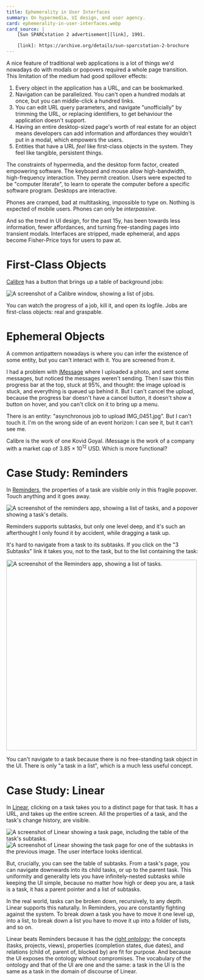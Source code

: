 ```yaml
---
title: Ephemerality in User Interfaces
summary: On hypermedia, UI design, and user agency.
card: ephemerality-in-user-interfaces.webp
card_source: |
    [Sun SPARCstation 2 advertisement][link], 1991.

    [link]: https://archive.org/details/sun-sparcstation-2-brochure
---
```


A nice feature of traditional web applications is a lot of things we'd nowadays do with modals or popovers required a whole page transition. This limitation of the medium had good spillover effects:

1. Every object in the application has a URL, and can be bookmarked.
1. Navigation can be parallelized. You can't open a hundred modals at once, but you can middle-click a hundred links.
1. You can edit URL query parameters, and navigate "unofficially" by trimming the URL, or replacing identifiers, to get behaviour the application doesn't support.
1. Having an entire desktop-sized page's worth of real estate for an object means developers can add information and affordances they wouldn't put in a modal, which empowers the users.
1. Entities that have a URL _feel_ like first-class objects in the system. They feel like tangible, persistent things.

The constraints of hypermedia, and the desktop form factor, created empowering software. The keyboard and mouse allow high-bandwidth, high-frequency interaction. They permit creation. Users were expected to be "computer literate", to learn to operate the computer before a specific software program. Desktops are interactive.

Phones are cramped, bad at multitasking, impossible to type on. Nothing is expected of mobile users. Phones can only be _interpassive_.

And so the trend in UI design, for the past 15y, has been towards less information, fewer affordances, and turning free-standing pages into transient modals. Interfaces are stripped, made ephemeral, and apps become Fisher-Price toys for users to paw at.

# First-Class Objects

[Calibre] has a button that brings up a table of background jobs:

[Calibre]: https://calibre-ebook.com/

![A screenshot of a Calibre window, showing a list of jobs.](/assets/content/ephemerality-in-user-interfaces/calibre.webp)

You can watch the progress of a job, kill it, and open its logfile. Jobs are first-class objects: real and graspable.

# Ephemeral Objects

A common antipattern nowadays is where you can infer the existence of some entity, but you can't interact with it. You are screened from it.

I had a problem with [iMessage] where I uploaded a photo, and sent some messages, but noticed the messages weren't sending. Then I saw this thin progress bar at the top, stuck at 95%, and thought: the image upload is stuck, and everything is queued up behind it. But I can't cancel the upload, because the progress bar doesn't have a cancel button, it doesn't show a button on hover, and you can't click on it to bring up a menu.

[iMessage]: https://en.wikipedia.org/wiki/IMessage

There is an entity: "asynchronous job to upload IMG_0451.jpg". But I can't touch it. I'm on the wrong side of an event horizon: I can see it, but it can't see me.

Calibre is the work of one Kovid Goyal. iMessage is the work of a company with a market cap of $3.85 \times 10^{12}$ USD. Which is more functional?

# Case Study: Reminders

In [Reminders], the properties of a task are visible only in this fragile popover. Touch anything and it goes away.

[Reminders]: https://en.wikipedia.org/wiki/Reminders_(Apple)

![A screenshot of the reminders app, showing a list of tasks, and a popover showing a task's details.](/assets/content/ephemerality-in-user-interfaces/reminders1.webp)

Reminders supports subtasks, but only one level deep, and it's such an afterthought I only found it by accident, while dragging a task up.

It's hard to navigate from a task to its subtasks. If you click on the "3 Subtasks" link it takes you, not to the task, but to the list containing the task:

<img width="500px" style="margin-left: auto; margin-right: auto;" src="/assets/content/ephemerality-in-user-interfaces/reminders2.webp" alt="A screenshot of the Reminders app, showing a list of tasks.">

You can't navigate to a task because there is no free-standing task object in the UI. There is only "a task in a list", which is a much less useful concept.

# Case Study: Linear

In [Linear], clicking on a task takes you to a distinct page for that task. It has a URL, and takes up the entire screen. All the properties of a task, and the task's change history, are visible.

[Linear]: https://linear.app/

![A screenshot of Linear showing a task page, including the table of the task's subtasks.](/assets/content/ephemerality-in-user-interfaces/linear1.webp)
![A screenshot of Linear showing the task page for one of the subtasks in the previous image. The user interface looks identical.](/assets/content/ephemerality-in-user-interfaces/linear2.webp)

But, crucially, you can see the table of subtasks. From a task's page, you can navigate downwards into its child tasks, or up to the parent task. This uniformity and generality lets you have infinitely-nested subtasks while keeping the UI simple, because no matter how high or deep you are, a task is a task, it has a parent pointer and a list of subtasks.

In the real world, tasks can be broken down, recursively, to any depth. Linear supports this naturally. In Reminders, you are constantly fighting against the system. To break _down_ a task you have to move it one level _up_, into a list, to break down a list you have to move it up into a folder of lists, and so on.

Linear beats Reminders because it has the [right _ontology_][onto]: the concepts (tasks, projects, views), properties (completion states, due dates), and relations (child of, parent of, blocked by) are fit for purpose. And because the UI exposes the ontology without compromises. The vocabulary of the ontology and that of the UI are one and the same: a task in the UI is the same as a task in the domain of discourse of Linear.

[onto]: https://meaningness.substack.com/p/software-purpose-nebulosity
